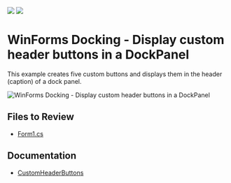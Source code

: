 <!-- default badges list -->
[![](https://img.shields.io/badge/Open_in_DevExpress_Support_Center-FF7200?style=flat-square&logo=DevExpress&logoColor=white)](https://supportcenter.devexpress.com/ticket/details/E3926)
[![](https://img.shields.io/badge/📖_How_to_use_DevExpress_Examples-e9f6fc?style=flat-square)](https://docs.devexpress.com/GeneralInformation/403183)
<!-- default badges end -->

# WinForms Docking - Display custom header buttons in a DockPanel

This example creates five custom buttons and displays them in the header (caption) of a dock panel.

![WinForms Docking - Display custom header buttons in a DockPanel](https://user-images.githubusercontent.com/13340473/111774628-c7ac7a80-88c0-11eb-9a56-cc3f158db54e.png)


## Files to Review

* [Form1.cs](./CS/CustomHeaderButtonsExample/Form1.cs)


## Documentation

* [CustomHeaderButtons](https://docs.devexpress.com/WindowsForms/DevExpress.XtraBars.Docking2010.Views.Tabbed.IDocumentGroupDefaultProperties.CustomHeaderButtons)
